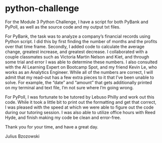 # python-challenge

For the Module 3 Python Challenge, I have a script for both PyBank and PyPoll, as well as the source code and my output txt files. 

For PyBank, the task was to analyze a company’s financial records using Python script. I did this by first finding the number of months and the profits over that time frame. Secondly, I added code to calculate the average change, greatest increase, and greatest decrease. I collaborated with a couple classmates such as Victoria Martin Nelson and Kiet, and through some trial and error I was able to determine these numbers. I also consulted with the AI Learning Expert on Bootcamp Spot, and my friend Kevin Le, who works as an Analytics Engineer. While all of the numbers are correct, I will admit that my read-out has a few extra pieces to it that I’ve been unable to solve. For example, the “date” and “amount” that gets additionally printed on my terminal and text file, I’m not sure where I’m going wrong. 

For PyPoll, I was fortunate to be tutored by Lebuso Philly and work out this code. While it took a little bit to print out the formatting and get that correct, I was pleased with the speed at which we were able to figure out the code during our tutoring session. I was also able to utilize office hours with Reed Hyde, and finish making my code be clean and error-free. 

Thank you for your time, and have a great day.

Julius Bzozowski 
